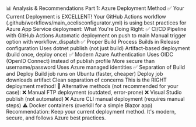 📊 Analysis & Recommendations
Part 1: Azure Deployment Method
✅ Your Current Deployment is EXCELLENT!
Your GitHub Actions workflow (.github/workflows/main_ocelisconfigurator.yml) is using best practices for Azure App Service deployment:
What You're Doing Right:
✅ CI/CD Pipeline with GitHub Actions
Automatic deployment on push to main
Manual trigger option with workflow_dispatch
✅ Proper Build Process
Builds in Release configuration
Uses dotnet publish (not just build)
Artifact-based deployment (build once, deploy once)
✅ Modern Azure Authentication
Uses OIDC (OpenID Connect) instead of publish profile
More secure than username/password
Uses Azure managed identities
✅ Separation of Build and Deploy
Build job runs on Ubuntu (faster, cheaper)
Deploy job downloads artifact
Clean separation of concerns
This is the RIGHT deployment method! 🎉
Alternative methods (not recommended for your case):
❌ Manual FTP deployment (outdated, error-prone)
❌ Visual Studio publish (not automated)
❌ Azure CLI manual deployment (requires manual steps)
⚠️ Docker containers (overkill for a simple Blazor app)
Recommendation: Keep your current deployment method. It's modern, secure, and follows Azure best practices.
